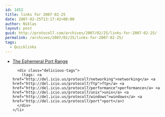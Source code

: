 ```yaml
---
id: 1452
title: links for 2007-02-25
date: 2007-02-25T13:17:42+00:00
author: Niklas
layout: post
guid: http://protocol7.com/archives/2007/02/25/links-for-2007-02-25/
permalink: /archives/2007/02/25/links-for-2007-02-25/
tags:
  - Quicklinks
---
```

<div class='microid-503b7119ae2682bedd5a524b02ee42f2d368097d'>
  <ul class="delicious">
    <li>
      <div class="delicious-link">
        <a href="http://www.ncftp.com/ncftpd/doc/misc/ephemeral_ports.html">The Ephemeral Port Range</a>
      </div>
      
      <div class="delicious-tags">
        (tags: <a href="http://del.icio.us/protocol7/networking">networking</a> <a href="http://del.icio.us/protocol7/ftp">ftp</a> <a href="http://del.icio.us/protocol7/performance">performance</a> <a href="http://del.icio.us/protocol7/unix">unix</a> <a href="http://del.icio.us/protocol7/windows">windows</a> <a href="http://del.icio.us/protocol7/port">port</a>)
      </div>
    </li>
  </ul>
</div>